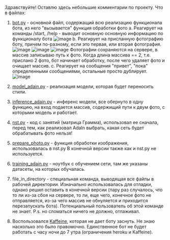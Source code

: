Здравствуйте! Оставлю здесь небольшие комментарии по проекту.
Что в файлах:
1. [bot.py](https://github.com/wLeem/style_transfer_telegram_bot/blob/main/telegram_bot/bot.py) - основной файл, содержащий всю реализацию функционала бота, из него "вызывается" функция обработки фото
	а. Реагирует на команды /start, /help - выводит основную основную информацию по функционалу бота
	   ![image]()
	b. Реагирует на присланную фотографию боту, причем по-разному, если это первая, или вторая фотография.
	   ![image]()
	   ![image]()
	   ![image]()
	   Фотографии сохраняются на сервере, в массив записываю
	   путь к фото. Когда длина массива == 2, т.е. прислано 2 фото, бот начинает обработку, после чего удаляет фото и очищает массив.
	с. Реагирует на сообщения "привет", "пока" определенными сообщениями, остальные просто дублирует.
	   ![image]()

2. [model_adain.py](https://github.com/wLeem/style_transfer_telegram_bot/blob/main/telegram_bot/model_adain.py) - реализация модели, которая будет переносить стили.

3. [inference_adain.py](https://github.com/wLeem/style_transfer_telegram_bot/blob/main/telegram_bot/inference_adain.py) - инференс модели, все обернуто в одну функцию, на вход подается массив, содержищий пути к двум
			фото, с которыми модель и работает.

4. [nst.py](https://github.com/wLeem/style_transfer_telegram_bot/blob/main/telegram_bot/nst.py) - код с занятий  (матрица Грамма), использовал ее сначала, перед тем, как реализовал AdaIn
	    выбрать, какая сеть будет обрабатывать фото нельзя!

5. [prepare_photo.py](https://github.com/wLeem/style_transfer_telegram_bot/blob/main/telegram_bot/prepare_photo.py) - функция обработки изображения, использовалась в nst.py
		      В конечной версии также как и nst.py не используется.

6. [training_adain.py](https://github.com/wLeem/style_transfer_telegram_bot/blob/main/training/training_adain.ipynb) - 
	ноутбук с обучением сети, там же указаны датасеты, на которых обучалась.

7. file_in_directory - специальная команда, выводящая все файлы в рабочей директории. Изначально использовалась для отладки, однако
		       решил оставить в конечной версии (пару раз случалось, что то ли из-за сбоя на сервере,
		       то ли, еще чего, конечное фото не отправляется, из-за чего массив не обнуляется и приходится перезапускать бота).
		       Потенциальный пользователь об этой команде не знает.
		       P.s. но сломаться ничего не должно, отлаживал.

8. Воспользовался [Kaffeine](https://kaffeine.herokuapp.com/#!), которая не дает боту заснуть. Не знаю насколько это было правомочно. Единственное бот не будет работать с часу ночи
	до 7 утра (ограничения heroku и Kaffeine).